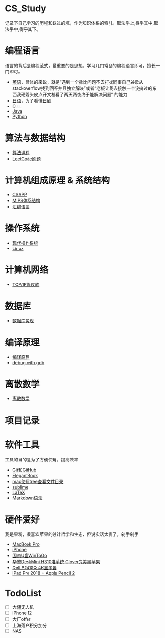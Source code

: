 # CS_Study
记录下自己学习的历程和踩过的坑，作为知识体系的索引。取法乎上,得乎其中,取法乎中,得乎其下。

# 编程语言
语言的背后是编程范式，最重要的是思想。学习几门常见的编程语言即可，擅长一门即可。
- [英语]()，具体的来说，就是“遇到一个撒比问题不去打扰同事自己谷歌从stackoverflow找到回答并且独立解决”或者“老板让我去接触一个没搞过的东西我硬着头皮点开文档看了两天两夜终于能解决问题” 的能力
- [日语]()，为了看懂[日剧]()
- [C++]()
- [Java]()
- [Python]()

# 算法与数据结构
- [算法课程](https://github.com/YuanTao1995/SSE_Algorithm)
- [LeetCode刷题]()

# 计算机组成原理 & 系统结构
- [CSAPP]()
- [MIPS体系结构]()
- [汇编语言]()

# 操作系统
- [现代操作系统]()
- [Linux]()

# 计算机网络
- [TCP/IP协议族]()

# 数据库
- [数据库实现]()

# 编译原理
- [编译原理]()
- [debug with gdb]()

# 离散数学
- [离散数学]()

# 项目记录


# 软件工具
工具的目的是为了方便使用，提高效率
- [Git和GitHub](https://www.cnblogs.com/schaepher/p/5561193.html)
- [ElegantBook](https://github.com/ElegantLaTeX/ElegantBook)
- [mac使用tree查看文件目录](https://blog.csdn.net/chao2016/article/details/78058728)
- [sublime]()
- [LaTeX]()
- [Markdown语法](https://github.com/YuanTao1995/Markdown)

# 硬件爱好
我是果粉，很喜欢苹果的设计哲学和生态，但说实话太贵了，剁手剁手
- [MacBook Pro](https://www.apple.com.cn/macbook-pro-13/)
- [iPhone](https://www.apple.com.cn/iphone/)
- [固态U盘WinToGo](https://item.jd.com/34375793910.html)
- [华擎DeskMini H310准系统 Clover完美黑苹果](https://item.jd.com/8790405.html)
- [Dell P2415Q 4K显示器](https://item.jd.com/1287950.html)
- [iPad Pro 2018 + Apple Pencil 2](https://www.apple.com.cn/ipad-pro/)

# TodoList
- [ ] 大疆无人机
- [ ] iPhone 12
- [ ] 大厂offer
- [ ] 上海落户积分加分
- [ ] NAS
